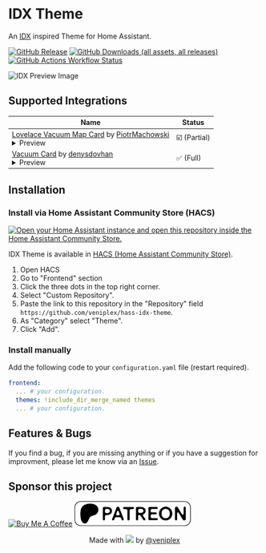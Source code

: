 # IDX Theme

An [IDX](https://idx.google.com/) inspired Theme for Home Assistant.

[![GitHub Release](https://img.shields.io/github/v/release/veniplex/hass-idx-theme?label=Version&link=https%3A%2F%2Fgithub.com%2Fveniplex%2Fhass-idx-theme%2Freleases)](https://github.com/veniplex/hass-idx-theme/releases)
[![GitHub Downloads (all assets, all releases)](https://img.shields.io/github/downloads/veniplex/hass-idx-theme/total?label=Downloads&link=https%3A%2F%2Fgithub.com%2Fveniplex%2Fhass-idx-theme%2Freleases)](https://github.com/veniplex/hass-idx-theme/releases)
[![GitHub Actions Workflow Status](https://img.shields.io/github/actions/workflow/status/veniplex/hass-idx-theme/validate.yaml?label=HACS%20Validation&link=https%3A%2F%2Fgithub.com%2Fhacs%2Faction)](https://github.com/hacs/action)

![IDX Preview Image](https://github.com/veniplex/hass-idx-theme/blob/main/assets/IDX_Preview.png)

## Supported Integrations

| Name | Status |
| - | - |
| [Lovelace Vacuum Map Card](https://github.com/PiotrMachowski/lovelace-xiaomi-vacuum-map-card) by [PiotrMachowski](https://github.com/PiotrMachowski) </br> <details><summary>Preview</summary><img width=300 src="https://github.com/veniplex/hass-idx-theme/blob/main/assets/lovelace-xiaomi-vacuum-map-card_light.png" alt="Preview Lovelace Vacuum Map Card Light" /><img width=300 src="https://github.com/veniplex/hass-idx-theme/blob/main/assets/lovelace-xiaomi-vacuum-map-card_dark.png" alt="Preview Lovelace Vacuum Map Card Dark" /></details> | :ballot_box_with_check: (Partial) |
| [Vacuum Card](https://github.com/denysdovhan/vacuum-card) by [denysdovhan](https://github.com/denysdovhan) </br> <details><summary>Preview</summary><img width=300 src="https://github.com/veniplex/hass-idx-theme/blob/main/assets/vacuum-card_light.png" alt="Preview Vacuum Card Light" /><img width=300 src="https://github.com/veniplex/hass-idx-theme/blob/main/assets/vacuum-card_dark.png" alt="Preview Vacuum Card Dark" /></details> | :white_check_mark: (Full) |

## Installation

### Install via Home Assistant Community Store (HACS)

[![Open your Home Assistant instance and open this repository inside the Home Assistant Community Store.](https://my.home-assistant.io/badges/hacs_repository.svg)](https://my.home-assistant.io/redirect/hacs_repository/?owner=veniplex&repository=hass-idx-theme&category=theme)

IDX Theme is available in [HACS (Home Assistant Community Store)](https://hacs.xyz/).

1. Open HACS
2. Go to "Frontend" section
3. Click the three dots in the top right corner.
4. Select "Custom Repository".
5. Paste the link to this repository in the "Repository" field `https://github.com/veniplex/hass-idx-theme`.
6. As "Category" select "Theme".
7. Click "Add".

### Install manually

Add the following code to your `configuration.yaml` file (restart required).

```yaml
frontend:
  ... # your configuration.
  themes: !include_dir_merge_named themes
  ... # your configuration.
```

## Features & Bugs

If you find a bug, if you are missing anything or if you have a suggestion for improvment, please let me know via an [Issue](https://github.com/veniplex/hass-idx-theme/issues).

## Sponsor this project

<a href="https://www.buymeacoffee.com/veniplex" target="_blank"><img src="https://cdn.buymeacoffee.com/buttons/v2/default-yellow.png" alt="Buy Me A Coffee" height=50 ></a>
<a href="https://www.patreon.com/bePatron?u=135604640"><img src="https://github.com/veniplex/veniplex/blob/main/Support-Me-On-Patreon.svg" height=50 /></a>

<p align="center">Made with <a href="https://wikipedia.org/wiki/Love"><img src="https://api.iconify.design/heroicons-solid:heart.svg?color=%23ff0000" /></a> by <a href="https://github.com/veniplex">@veniplex</a></p>